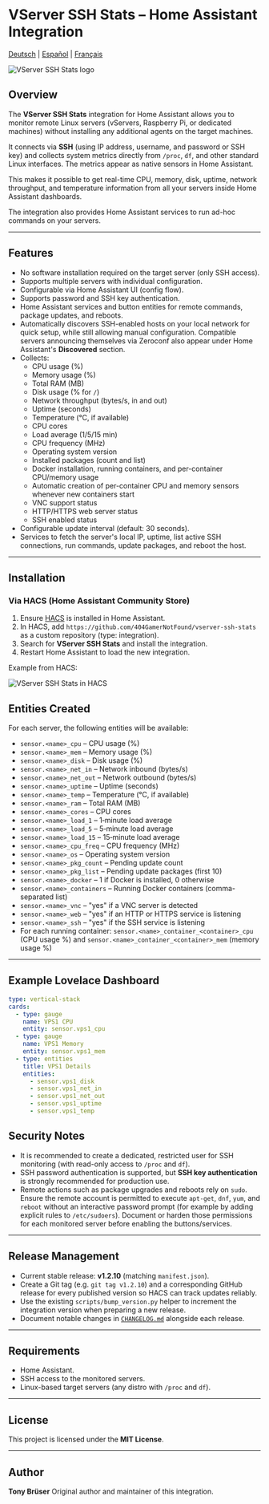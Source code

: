 # VServer SSH Stats – Home Assistant Integration

[Deutsch](README.de.md) | [Español](README.es.md) | [Français](README.fr.md)

![VServer SSH Stats logo](images/logo/logo.png)

## Overview
The **VServer SSH Stats** integration for Home Assistant allows you to monitor remote Linux servers (vServers, Raspberry Pi, or dedicated machines) without installing any additional agents on the target machines.

It connects via **SSH** (using IP address, username, and password or SSH key) and collects system metrics directly from `/proc`, `df`, and other standard Linux interfaces. The metrics appear as native sensors in Home Assistant.

This makes it possible to get real-time CPU, memory, disk, uptime, network throughput, and temperature information from all your servers inside Home Assistant dashboards.

The integration also provides Home Assistant services to run ad-hoc commands on your servers.

---

## Features
- No software installation required on the target server (only SSH access).
- Supports multiple servers with individual configuration.
- Configurable via Home Assistant UI (config flow).
- Supports password and SSH key authentication.
- Home Assistant services and button entities for remote commands, package updates, and reboots.
- Automatically discovers SSH-enabled hosts on your local network for quick setup, while still allowing manual configuration. Compatible servers announcing themselves via Zeroconf also appear under Home Assistant's **Discovered** section.
- Collects:
  - CPU usage (%)
  - Memory usage (%)
  - Total RAM (MB)
  - Disk usage (% for `/`)
  - Network throughput (bytes/s, in and out)
  - Uptime (seconds)
  - Temperature (°C, if available)
  - CPU cores
  - Load average (1/5/15 min)
  - CPU frequency (MHz)
  - Operating system version
  - Installed packages (count and list)
  - Docker installation, running containers, and per-container CPU/memory usage
  - Automatic creation of per-container CPU and memory sensors whenever new containers start
  - VNC support status
  - HTTP/HTTPS web server status
  - SSH enabled status
- Configurable update interval (default: 30 seconds).
- Services to fetch the server's local IP, uptime, list active SSH connections, run commands, update packages, and reboot the host.


---

## Installation

### Via HACS (Home Assistant Community Store)
1. Ensure [HACS](https://hacs.xyz) is installed in Home Assistant.
2. In HACS, add `https://github.com/404GamerNotFound/vserver-ssh-stats` as a custom repository (type: integration).
3. Search for **VServer SSH Stats** and install the integration.
4. Restart Home Assistant to load the new integration.

Example from HACS:

![VServer SSH Stats in HACS](images/screenshots/Screenshot5.png)


## Entities Created

For each server, the following entities will be available:

- `sensor.<name>_cpu` – CPU usage (%)  
- `sensor.<name>_mem` – Memory usage (%)  
- `sensor.<name>_disk` – Disk usage (%)
- `sensor.<name>_net_in` – Network inbound (bytes/s)
- `sensor.<name>_net_out` – Network outbound (bytes/s)
- `sensor.<name>_uptime` – Uptime (seconds)
- `sensor.<name>_temp` – Temperature (°C, if available)
- `sensor.<name>_ram` – Total RAM (MB)
- `sensor.<name>_cores` – CPU cores
- `sensor.<name>_load_1` – 1‑minute load average
- `sensor.<name>_load_5` – 5‑minute load average
- `sensor.<name>_load_15` – 15‑minute load average
- `sensor.<name>_cpu_freq` – CPU frequency (MHz)
- `sensor.<name>_os` – Operating system version
- `sensor.<name>_pkg_count` – Pending update count
- `sensor.<name>_pkg_list` – Pending update packages (first 10)
- `sensor.<name>_docker` – 1 if Docker is installed, 0 otherwise
- `sensor.<name>_containers` – Running Docker containers (comma-separated list)
- `sensor.<name>_vnc` – "yes" if a VNC server is detected
- `sensor.<name>_web` – "yes" if an HTTP or HTTPS service is listening
- `sensor.<name>_ssh` – "yes" if the SSH service is listening
- For each running container: `sensor.<name>_container_<container>_cpu` (CPU usage %) and `sensor.<name>_container_<container>_mem` (memory usage %)

---

## Example Lovelace Dashboard

```yaml
type: vertical-stack
cards:
  - type: gauge
    name: VPS1 CPU
    entity: sensor.vps1_cpu
  - type: gauge
    name: VPS1 Memory
    entity: sensor.vps1_mem
  - type: entities
    title: VPS1 Details
    entities:
      - sensor.vps1_disk
      - sensor.vps1_net_in
      - sensor.vps1_net_out
      - sensor.vps1_uptime
      - sensor.vps1_temp
```

## Security Notes
- It is recommended to create a dedicated, restricted user for SSH monitoring (with read-only access to `/proc` and `df`).
- SSH password authentication is supported, but **SSH key authentication** is strongly recommended for production use.
- Remote actions such as package upgrades and reboots rely on `sudo`. Ensure the remote account is permitted to execute `apt-get`, `dnf`, `yum`, and `reboot` without an interactive password prompt (for example by adding explicit rules to `/etc/sudoers`). Document or harden those permissions for each monitored server before enabling the buttons/services.

---

## Release Management
- Current stable release: **v1.2.10** (matching `manifest.json`).
- Create a Git tag (e.g. `git tag v1.2.10`) and a corresponding GitHub release for every published version so HACS can track updates reliably.
- Use the existing `scripts/bump_version.py` helper to increment the integration version when preparing a new release.
- Document notable changes in [`CHANGELOG.md`](CHANGELOG.md) alongside each release.

---

## Requirements
- Home Assistant.
- SSH access to the monitored servers.
- Linux-based target servers (any distro with `/proc` and `df`).

---

## License
This project is licensed under the **MIT License**.

---

## Author
**Tony Brüser**
Original author and maintainer of this integration.
